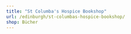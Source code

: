 ```yaml
---
title: "St Columba's Hospice Bookshop"
url: /edinburgh/st-columbas-hospice-bookshop/
shop: Bücher
---
```

